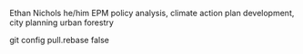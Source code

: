 Ethan Nichols
he/him
EPM
policy analysis, climate action plan development, city planning urban forestry

git config pull.rebase false
